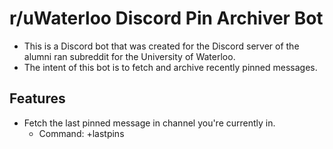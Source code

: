 # r/uWaterloo Discord Pin Archiver Bot
* This is a Discord bot that was created for the Discord server of the alumni ran subreddit for the University of Waterloo. 
 * The intent of this bot is to fetch and archive recently pinned messages.

## Features

* Fetch the last pinned message in channel you're currently in. 
  * Command: +lastpins
 
